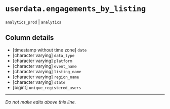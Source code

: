 # `userdata.engagements_by_listing`
`analytics_prod` | `analytics`

## Column details
* [timestamp without time zone] `date`
* [character varying] `data_type`
* [character varying] `platform`
* [character varying] `event_name`
* [character varying] `listing_name`
* [character varying] `region_name`
* [character varying] `state`
* [bigint]    `unique_registered_users`

-------------------------------------------------------------------------------
*Do not make edits above this line.*
